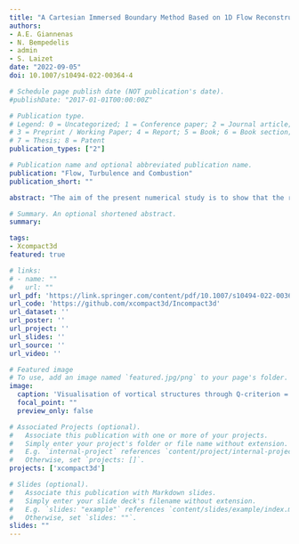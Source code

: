 ```yaml
---
title: "A Cartesian Immersed Boundary Method Based on 1D Flow Reconstructions for High-Fidelity Simulations of Incompressible Turbulent Flows Around Moving Objects"
authors:
- A.E. Giannenas
- N. Bempedelis
- admin
- S. Laizet
date: "2022-09-05"
doi: 10.1007/s10494-022-00364-4

# Schedule page publish date (NOT publication's date).
#publishDate: "2017-01-01T00:00:00Z"

# Publication type.
# Legend: 0 = Uncategorized; 1 = Conference paper; 2 = Journal article;
# 3 = Preprint / Working Paper; 4 = Report; 5 = Book; 6 = Book section;
# 7 = Thesis; 8 = Patent
publication_types: ["2"]

# Publication name and optional abbreviated publication name.
publication: "Flow, Turbulence and Combustion"
publication_short: ""

abstract: "The aim of the present numerical study is to show that the recently developed Alternating Direction Reconstruction Immersed Boundary Method (ADR-IBM) (Giannenas and Laizet in Appl Math Model 99:606–627, 2021) can be used for Fluid–Structure Interaction (FSI) problems and can be combined with an Actuator Line Model (ALM) and a Computer-Aided Design (CAD) interface for high-fidelity simulations of fluid flow problems with rotors and geometrically complex immersed objects. The method relies on 1D cubic spline interpolations to reconstruct an artificial flow field inside the immersed object while imposing the appropriate boundary conditions on the boundaries of the object. The new capabilities of the method are demonstrated with the following flow configurations: a turbulent channel flow with the wall modelled as an immersed boundary, Vortex Induced Vibrations (VIVs) of one-degree-of-freedom (2D) and two-degree-of-freedom (3D) cylinders, a helicopter rotor and a multi-rotor unmanned aerial vehicle in hover and forward motion. These simulations are performed with the high-order fluid flow solver Incompact3d which is based on a 2D domain decomposition in order to exploit modern CPU-based supercomputers. It is shown that the ADR-IBM can be used for the study of FSI problems and for high-fidelity simulations of incompressible turbulent flows around moving complex objects with rotors."

# Summary. An optional shortened abstract.
summary:

tags:
- Xcompact3d
featured: true

# links:
# - name: ""
#   url: ""
url_pdf: 'https://link.springer.com/content/pdf/10.1007/s10494-022-00364-4.pdf'
url_code: 'https://github.com/xcompact3d/Incompact3d'
url_dataset: ''
url_poster: ''
url_project: ''
url_slides: ''
url_source: ''
url_video: ''

# Featured image
# To use, add an image named `featured.jpg/png` to your page's folder.
image:
  caption: 'Visualisation of vortical structures through Q-criterion = 6500 (a, c, d) and 19000 (b) iso-contours after ∼ 40 rotor rotations for a multi-rotor unmanned aerial vehicle in forward flight. The iso-contours are coloured by vertical velocity.'
  focal_point: ""
  preview_only: false

# Associated Projects (optional).
#   Associate this publication with one or more of your projects.
#   Simply enter your project's folder or file name without extension.
#   E.g. `internal-project` references `content/project/internal-project/index.md`.
#   Otherwise, set `projects: []`.
projects: ['xcompact3d']

# Slides (optional).
#   Associate this publication with Markdown slides.
#   Simply enter your slide deck's filename without extension.
#   E.g. `slides: "example"` references `content/slides/example/index.md`.
#   Otherwise, set `slides: ""`.
slides: ""
---
```

